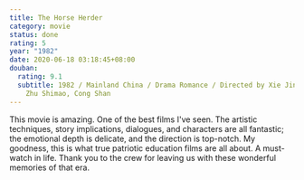 ```yaml
---
title: The Horse Herder
category: movie
status: done
rating: 5
year: "1982"
date: 2020-06-18 03:18:45+08:00
douban:
  rating: 9.1
  subtitle: 1982 / Mainland China / Drama Romance / Directed by Xie Jin / Starring
    Zhu Shimao, Cong Shan
---
```


This movie is amazing. One of the best films I've seen. The artistic techniques, story implications, dialogues, and characters are all fantastic; the emotional depth is delicate, and the direction is top-notch. My goodness, this is what true patriotic education films are all about. A must-watch in life. Thank you to the crew for leaving us with these wonderful memories of that era.
